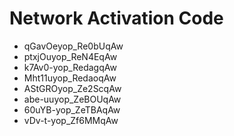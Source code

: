 # Network Activation Code
* qGavOeyop_Re0bUqAw
* ptxjOuyop_ReN4EqAw
* k7Av0-yop_RedagqAw
* Mht11uyop_RedaoqAw
* AStGROyop_Ze2ScqAw
* abe-uuyop_ZeBOUqAw
* 60uYB-yop_ZeTBAqAw
* vDv-t-yop_Zf6MMqAw